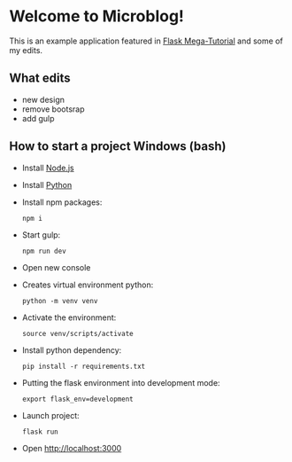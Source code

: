 # Welcome to Microblog!

This is an example application featured in [Flask Mega-Tutorial](https://blog.miguelgrinberg.com/post/the-flask-mega-tutorial-part-i-hello-world) and some of my edits.

## What edits

- new design
- remove bootsrap
- add gulp

## How to start a project Windows (bash)

- Install [Node.js](https://nodejs.org/uk/download/)
- Install [Python](https://www.python.org/downloads/)
- Install npm packages:

      npm i
      
- Start gulp:
    
      npm run dev
      
- Open new console
- Creates virtual environment python:

      python -m venv venv
      
- Activate the environment:
      
      source venv/scripts/activate
      
- Install python dependency:
      
      pip install -r requirements.txt
      
- Putting the flask environment into development mode:
      
      export flask_env=development
      
- Launch project:
      
      flask run
      
- Open [http://localhost:3000](http://localhost:3000)
